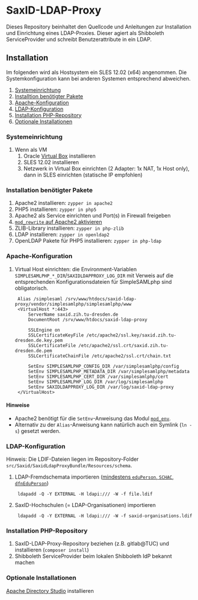 # SaxID-LDAP-Proxy #

Dieses Repository beinhaltet den Quellcode und Anleitungen zur Installation und Einrichtung eines LDAP-Proxies. Dieser agiert als Shibboleth ServiceProvider und schreibt Benutzerattribute in ein LDAP.

## Installation ##

Im folgenden wird als Hostsystem ein SLES 12.02 (x64) angenommen. Die Systemkonfiguration kann bei anderen Systemen entsprechend abweichen.

1. [Systemeinrichtung](#system)
1. [Installtion benötigter Pakete](#pakete)
1. [Apache-Konfiguration](#apache)
1. [LDAP-Konfiguration](#ldap)
1. [Installation PHP-Repository](#php)
1. [Optionale Installationen](#optional)

### <a name="system"></a>Systemeinrichtung ###

1. Wenn als VM
   1. Oracle [Virtual Box](https://www.virtualbox.org/) installieren
   1. SLES 12.02 installieren
   1. Netzwerk in Virtual Box einrichten (2 Adapter: 1x NAT, 1x Host only), dann in SLES einrichten (statische IP empfohlen)

### <a name="pakete"></a>Installation benötigter Pakete ###

1. Apache2 installieren: `zypper in apache2`
1. PHP5 installieren: `zypper in php5`
1. Apache2 als Service einrichten und Port(s) in Firewall freigeben
1. [`mod_rewrite` auf Apache2 aktivieren](http://askubuntu.com/questions/48362/how-to-enable-mod-rewrite-in-apache)
1. ZLIB-Library installieren: `zypper in php-zlib`
1. LDAP installieren: `zypper in openldap2`
1. OpenLDAP Pakete für PHP5 installieren: `zypper in php-ldap`

### <a name="apache"></a>Apache-Konfiguration ###

1. Virtual Host einrichten: die Environment-Variablen `SIMPLESAMLPHP_*_DIR`/`SAXIDLDAPPROXY_LOG_DIR` mit Verweis auf die entsprechenden Konfigurationsdateien für SimpleSAMLphp sind obligatorisch.

        Alias /simplesaml /srv/www/htdocs/saxid-ldap-proxy/vendor/simplesamlphp/simplesamlphp/www
        <VirtualHost *:443>
            ServerName saxid.zih.tu-dresden.de
            DocumentRoot /srv/www/htdocs/saxid-ldap-proxy
            
            SSLEngine on
            SSLCertificateKeyFile /etc/apache2/ssl.key/saxid.zih.tu-dresden.de.key.pem
            SSLCertificateFile /etc/apache2/ssl.crt/saxid.zih.tu-dresden.de.pem
            SSLCertificateChainFile /etc/apache2/ssl.crt/chain.txt

            SetEnv SIMPLESAMLPHP_CONFIG_DIR /var/simplesamlphp/config
            SetEnv SIMPLESAMLPHP_METADATA_DIR /var/simplesamlphp/metadata
            SetEnv SIMPLESAMLPHP_CERT_DIR /var/simplesamlphp/cert
            SetEnv SIMPLESAMLPHP_LOG_DIR /var/log/simplesamlphp
            SetEnv SAXIDLDAPPROXY_LOG_DIR /var/log/saxid-ldap-proxy
        </VirtualHost>

#### Hinweise ####

* Apache2 benötigt für die `SetEnv`-Anweisung das Modul [`mod_env`](http://httpd.apache.org/docs/2.2/mod/mod_env.html).
* Alternativ zu der `Alias`-Anweisung kann natürlich auch ein Symlink (`ln -s`) gesetzt werden.

### <a name="ldap"></a>LDAP-Konfiguration ###

Hinweis: Die LDIF-Dateien liegen im Repository-Folder `src/Saxid/SaxidLdapProxyBundle/Resources/schema`.

1. LDAP-Fremdschemata importieren ([mindestens `eduPerson`, `SCHAC`, `dfnEduPerson`](https://www.aai.dfn.de/der-dienst/attribute/))
        
        ldapadd -Q -Y EXTERNAL -H ldapi:/// -W -f file.ldif

1. SaxID-Hochschulen (= LDAP-Organisationen) importieren

        ldapadd -Q -Y EXTERNAL -H ldapi:/// -W -f saxid-organisations.ldif

### <a name="php"></a>Installation PHP-Repository ###

1. SaxID-LDAP-Proxy-Repository beziehen (z.B. gitlab@TUC) und installieren (`composer install`)
1. Shibboleth ServiceProvider beim lokalen Shibboleth IdP bekannt machen

### <a name="optional"></a>Optionale Installationen ###

[Apache Directory Studio](https://directory.apache.org/studio/) installieren

